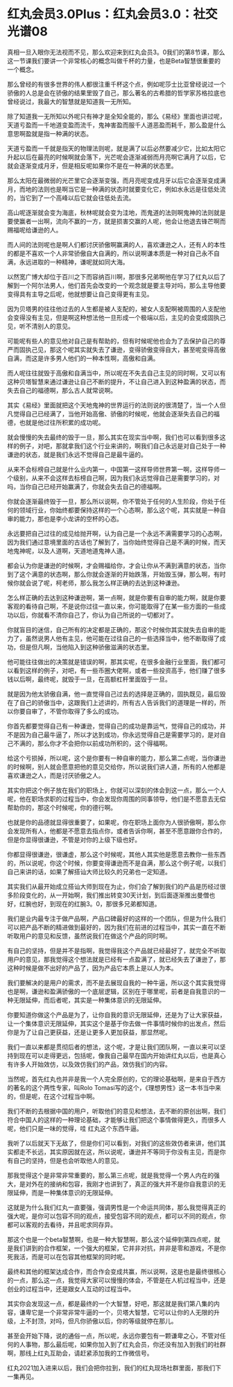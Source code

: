 # 红丸会员3.0Plus：红丸会员3.0：社交光谱08

真相一旦入眼你无法视而不见，那么欢迎来到红丸会员3。0我们的第8节课，那么这一节课我们要讲一个非常核心的概念叫做千杯的力量，也是Beta智慧很重要的一个概念。

那么曾经的有很多世界的伟人都很注重千杯这个点，例如呢莎士比亚曾经说过一个骄傲的人总是会在骄傲的结果里毁了自己，那么著名的古希腊的哲学家苏格拉底也曾经说过，我最大的智慧就是知道我一无所知。

除了知道我一无所知以外呢只有神才是全知全能的，那么《易经》里面也讲过呢，天道亏盈而一千地道变盈而流千，鬼神害盈而服千人道恶盈而耗千，那么盈是什么意思啊盈就是指一种满的状态。

天道亏盈而一千就是指天的物理法则呢，就是满了以后必然要减少它，比如太阳它升起以后在最亮的时候啊就会落下，光芒呢会逐渐减弱而月亮啊它满月了以后，它就会逐渐变成月牙，但是相反呢如果你不是在一种满的状态里。

那么太阳在最微弱的光芒里它会逐渐变强，而月亮呢变成月牙以后它会逐渐变成满月，而地的法则也是啊当它是一种满的状态时就要变化它，例如水永远是往低处流的，当它到了一个高峰以后它就会往低处去流。

高山呢逐渐就会变为海底，秋林呢就会变为洼地，而鬼道的法则啊鬼神的法则就是要使赢者一出啊，流向不赢的一方，就是损害交赢的人呢，他会让他退去锋芒啊而赐福呢给谦逊的人。

而人间的法则呢也是啊人们都讨厌骄傲啊赢满的人，喜欢谦逊之人，还有人的本性的都是不喜欢一个人非常骄傲自大自满的，所以说啊谦本质是一种对自己永不自满，永远进取的一种精神，谦呢就如同大海。

以然宽广博大却位于百川之下而容纳百川啊，那很多兄弟啊他在学习了红丸以后了解到一个阿尔法男人，他们首先会改变的一个观念就是要主导对吗，那么主导他要变得具有主导之后呢，他就想要让自己变得更有主见。

因为贝塔男的往往他过去的人生都是被人支配的，被女人支配啊被周围的人支配他会变得没有主见，但是啊这种想法他一旦形成一个极端以后，主见的会变成固执己见，听不清别人的意见。

可能呢有些人的意见他对自己是有帮助的，但有时候呢他也会为了去保护自己的尊严而固执己见，那这个呢其实就失去了谦逊，变得骄傲变得自大，甚至呢变得高傲自满，而这是许多男人他们的一种本性啊，高傲和自满。

而人呢往往就毁于高傲和自满当中，所以呢在不失去自己主见的同时啊，又可以有这种贝塔智慧来通过谦逊让自己不断的提升，不让自己进入到这种盈满的状态，而失去自己的福德啊，那么古人就常说啊。

其实《易经》里面就把这个天地鬼神的世界运行的法则说的很清楚了，当一个人但凡觉得自己已经满了，当他开始高傲、骄傲的时候呢，他就会逐渐失去自己的福德，也就是他过往所积累的成功呢。

就会慢慢的失去最终的毁于一旦，那么其实在现实当中啊，我们也可以看到很多这样的例子，对吧，那就拿我们这个行业来讲的，啊我们自己永远是对自己处于一种谦逊的状态，就是我们永远不觉得自己是最牛逼的。

从来不会标榜自己就是什么业内第一，中国第一这样导师世界第一啊，这样导师一个级别，从来不会这样去标榜自己啊，因为我们永远觉得自己是需要学习的，对吗，当你自己已经开始赢满了，你就会失去自己的德福啊。

你就会逐渐最终毁于一旦，那么所以说啊，你不管处于任何的人生阶段，你处于任何的领域行业，你始终都要保持这样的一个心态啊，那么这个呢，其实就是一种自审的能力，那也是李小龙讲的空杯的心态。

永远要把自己过往的成见给抛开啊，认为自己是一个永远不满需要学习的心态啊，因为我们通过意境里面的古话也了解到了，当你始终觉得自己是不满的时候，而天地鬼神呢，以及人道啊，天道地道鬼神人道。

都会认为你是谦逊的时候啊，才会赐福给你，才会让你从不满到满意的状态，当你到了这个满意的状态啊，那么你就会逐渐的开始跌落，开始毁玉弹，那么啊，有时候你就会说了呢，柯老师，那么我怎么样正确的去达到这种谦逊。

怎么样正确的去达到这种谦逊啊，第一点啊，就是你要有自审的能力啊，就是你要客观的看待自己啊，不是说你过往一直以来，你可能取得了在某一些方面的一些成功以后，你就看不清你自己了，你认为自己所说的一切都对了。

你就盲目的迷信，自己所有的决定都是正确的，那这个时候你其实就失去自审的能力了，虽然说男人他有主见，他可能在过往自己的一些选择当中，他不断取得了成功，但是但凡啊，当他陷入到这种骄傲滋满的状态里。

他可能往往做出的决策就是错误的啊，那其实呢，在很多金融行业里面，我们都可以看到这样的例子，对吧，有一些币圈大佬啊，或者一些投资高手，他们赚了很多钱以后啊，最终呢，就毁于一旦，在高额杠杆里面毁于一旦。

就是因为他太骄傲自满，他一直觉得自己过去的选择是正确的，固执既见，最后毁在了自己的骄傲当中，这跟我们上述讲的，所有古人告诉我们的道理是一样的，所以你要自审了，不管你取得了多么的成功。

你首先都要觉得自己有一种谦逊，觉得自己的成功是靠运气，觉得自己的成功，并不是因为自己最牛逼了，所以才达到成功，你永远觉得自己是需要学习的，是对自己不满的，那么你才不会把你以前成功所积的，这个得福啊。

给这个亏损掉，所以呢，这个是你要有一种自审的能力，那么第二点呢，当你谦逊的时候啊，别人就会愿意把他的意见交给你，所以说我们讲人道，所有的人他都是喜欢谦逊之人，而是讨厌骄傲之人。

其实你把这个例子放在我们的职场上，你就可以深刻的体会到这一点，那么一个人呢，他在职场求职的过程当中，你会发现你周围的同事领导，他们是不愿意去无偿帮助你的，那这个时候呢，你的德行啊。

也就是你的品德就显得很重要了，如果呢，你在职场上面你为人很骄傲啊，那么你会发现所有人，他都是不愿意去指点你，或者告诉你啊，甚至不愿意跟你合作的，但是你显得很谦逊，不管是对你的上级下级也好。

你都显得很谦逊，很谦虚，那么这个时候呢，其他人其实他是愿意去教你一些东西的，所以说呢，你这个时候，你要变得谦逊而不是自满，那么这个例子呢，以我们自己来讲的话，如果了解搭讪大师比较久的兄弟也一定知道。

其实我们从最开始成立搭讪大师到现在为止，你们会了解到我们的产品是历经过很多阶段变化的，从一开始啊，我们推出转变30天计划，到后面逐渐推出曼僧也好，红腕也好，到现在的红腕3。0，那很多兄弟都知道。

我们是业内最专注于做产品啊，产品口碑最好的这样的一个团队，但是为什么我们可以把产品不断的精进做到最好的，因为我们在前进的过程当中，其实一直在不断听取用户的意见和反馈，虽然说我们在做这个产品的同时啊。

有自己的坚持，但是并不是指啊，我觉得我这个产品就已经最好了，就完全不听取用户的意见，那我觉得这个想法就是已经有一点盈满了，就已经失去了谦逊了，那这种时候是做不出好的产品了，因为产品它本质上是以人为本。

我们要解决的是用户的需求，而不是去展现自我的一种牛逼，所以这个其实我觉得也是啊，谦逊和盈满骄傲的一个底层逻辑，区别在于哪里呢，前者是自我意识的一种无限延伸，而后者呢，其实是一种集体意识的无限延伸。

你要知道你做这个产品是为了，让你自我的意识无限延伸，还是为了让大家获益，让一个集体意识无限延伸，其实这个是基于你去做一件事情时候你的出发点，然后你是为了让自己更获益，还是让更多人更加获益，那显然呢。

我们一直以来都是贯彻后者的想法，这个呢，才是让我们团队啊，一直以来可以坚持到现在可以走得更远，包括呢，像我自己最早在国内开始讲红丸以后，也是真心有许多人开始效仿，以及效仿我们的产品，效仿我们的内容。

当然呢，首先红丸也并非是我一个人完全原创的，它的理论基础啊，是来自于西方的著名的这个两性专家，叫Rolo Tomasi写的这个，《理想男性》这一本书当中来的，但是呢，在这个过程当中啊。

我们不断的去根据中国的用户，听取他们的意见和想法，去不断的原创出啊，我们符合中国人的这样的一种理论基础，才能够让我们把这个事情做得更久，而很多人呢，他们只是一味的觉得，哇 红丸这个东西牛逼。

我听了以后就天下无敌了，但是你们可以看到，对我们的这些效仿者来讲，他们其实都走不长远，其实原因就在这，所以说呢，谦逊并不等同于你没有主见，而是你有自己的坚持，但是也会听取他人的意见。

那我觉得这个是非常非常重要的，那么第三点呢，就是我觉得一个男人内在的强大，是对外在的接纳和包容，我刚才也讲到了，真正的强大并不是你自我意识的无限延伸，而是一种集体意识的无限延伸。

这就是为什么我们红丸一直要强，强调男性是一个命运共同体，那么我觉得真正的强大呢，是你可以包容不同的观点，接受包容不同的观点，都可以不同的观点，你都可以客观的去看待，并且呢求同存异。

那这个也是一个beta智慧啊，也是一种大智慧啊，那么这个延伸到第四点呢，就是我们讲到的合作框架，一个强大的框架，它并非对抗，并非是零和游戏，不是你死我活，而是可以在包容其他框架的同时呢。

最终和其他的框架达成合作，而合作会变成共赢，所以说啊，这是也是最终很核心的一点，那么这一点，我觉得大家可以慢慢的体会，不管是在人机过程当中，还是创业的过程当中，还是跟女人互动的过程当中。

其实你会发现这一点，都是最终的一个大智慧，好吧，那这就是我们第八集的内容，谦卑它是一个非常非常牛逼的一个，贝塔大智慧，它可以让你的人无限的升级，上不封顶，对吗，但凡你骄傲以后，你的等级就停在那儿。

甚至会开始下降，说的通俗一点，所以呢，永远你要包有一颗谦卑之心，不管对任何的人事物，那么最后呢，如果你加入到了红丸会员，你还没有加入到我们的社群啊，那线上红丸互助会，请赶紧添加我的工作微信号。

红丸2021加入进来以后，我们会把你拉到，我们的红丸现场社群里面，那我们下一集再见。